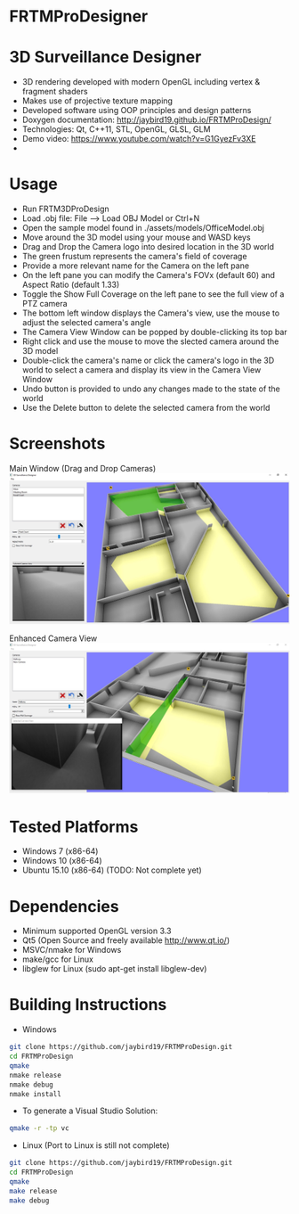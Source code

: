 FRTMProDesigner
===============

3D Surveillance Designer
========================

- 3D rendering developed with modern OpenGL including vertex & fragment shaders
- Makes use of projective texture mapping
- Developed software using OOP principles and design patterns
- Doxygen documentation: http://jaybird19.github.io/FRTMProDesign/
- Technologies: Qt, C++11, STL, OpenGL, GLSL, GLM
- Demo video: https://www.youtube.com/watch?v=G1GyezFv3XE
-

Usage
=====
- Run FRTM3DProDesign
- Load .obj file: File --> Load OBJ Model or Ctrl+N
- Open the sample model found in ./assets/models/OfficeModel.obj
- Move around the 3D model using your mouse and WASD keys
- Drag and Drop the Camera logo into desired location in the 3D world
- The green frustum represents the camera's field of coverage
- Provide a more relevant name for the Camera on the left pane
- On the left pane you can modify the Camera's FOVx (default 60) and Aspect Ratio (default 1.33)
- Toggle the Show Full Coverage on the left pane to see the full view of a PTZ camera
- The bottom left window displays the Camera's view, use the mouse to adjust the selected camera's angle
- The Camera View Window can be popped by double-clicking its top bar
- Right click and use the mouse to move the slected camera around the 3D model
- Double-click the camera's name or click the camera's logo in the 3D world to select a camera and display its view in the Camera View Window
- Undo button is provided to undo any changes made to the state of the world
- Use the Delete button to delete the selected camera from the world

Screenshots
===========
Main Window (Drag and Drop Cameras)
![Alt text](./misc/screenshots/main_window.jpg?raw=true "Main Window")

Enhanced Camera View
![Alt text](./misc/screenshots/room_corner.jpg?raw=true "Enahnced Camera View")

Tested Platforms
================
- Windows 7 (x86-64)
- Windows 10 (x86-64)
- Ubuntu 15.10 (x86-64) (TODO: Not complete yet)

Dependencies
============
- Minimum supported OpenGL version 3.3
- Qt5 (Open Source and freely available http://www.qt.io/)
- MSVC/nmake for Windows
- make/gcc for Linux
- libglew for Linux (sudo apt-get install libglew-dev)

Building Instructions
=====================
- Windows
```bash
git clone https://github.com/jaybird19/FRTMProDesign.git
cd FRTMProDesign
qmake
nmake release
nmake debug
nmake install
```

- To generate a Visual Studio Solution:
```bash
qmake -r -tp vc
```

- Linux (Port to Linux is still not complete)
```bash
git clone https://github.com/jaybird19/FRTMProDesign.git
cd FRTMProDesign
qmake
make release
make debug
```
